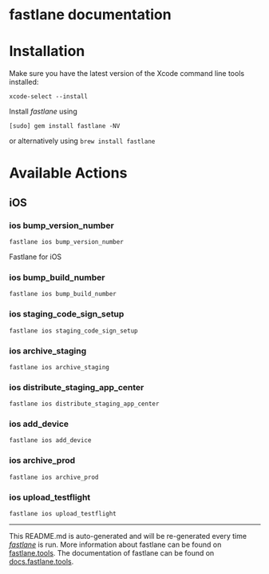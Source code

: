 fastlane documentation
================
# Installation

Make sure you have the latest version of the Xcode command line tools installed:

```
xcode-select --install
```

Install _fastlane_ using
```
[sudo] gem install fastlane -NV
```
or alternatively using `brew install fastlane`

# Available Actions
## iOS
### ios bump_version_number
```
fastlane ios bump_version_number
```
Fastlane for iOS
### ios bump_build_number
```
fastlane ios bump_build_number
```

### ios staging_code_sign_setup
```
fastlane ios staging_code_sign_setup
```

### ios archive_staging
```
fastlane ios archive_staging
```

### ios distribute_staging_app_center
```
fastlane ios distribute_staging_app_center
```

### ios add_device
```
fastlane ios add_device
```

### ios archive_prod
```
fastlane ios archive_prod
```

### ios upload_testflight
```
fastlane ios upload_testflight
```


----

This README.md is auto-generated and will be re-generated every time [_fastlane_](https://fastlane.tools) is run.
More information about fastlane can be found on [fastlane.tools](https://fastlane.tools).
The documentation of fastlane can be found on [docs.fastlane.tools](https://docs.fastlane.tools).
